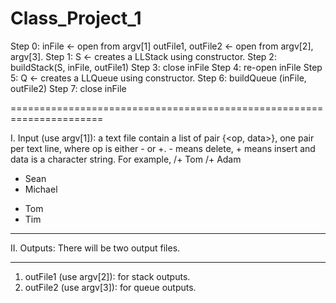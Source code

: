 # Class_Project_1

Step 0: inFile <- open from argv[1]
outFile1, outFile2 <- open from argv[2], argv[3].
Step 1: S <- creates a LLStack using constructor.
Step 2: buildStack(S, inFile, outFile1) 
Step 3: close inFile
Step 4: re-open inFile 
Step 5: Q <- creates a LLQueue using constructor.
Step 6: buildQueue (inFile, outFile2) 
Step 7: close inFile

======================================================================

I. Input (use argv[1]): a text file contain a list of pair {<op, data>}, one pair per text line, 
 where op is either - or +. - means delete, + means insert and data is a character string. 
For example,
/+ Tom
/+ Adam
+ Sean
+ Michael
- Tom
- Tim
********************************
II. Outputs: There will be two output files.
********************************
1) outFile1 (use argv[2]): for stack outputs.
2) outFile2 (use argv[3]): for queue outputs. 
